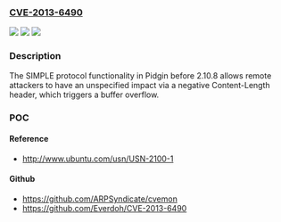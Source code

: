 ### [CVE-2013-6490](https://cve.mitre.org/cgi-bin/cvename.cgi?name=CVE-2013-6490)
![](https://img.shields.io/static/v1?label=Product&message=n%2Fa&color=blue)
![](https://img.shields.io/static/v1?label=Version&message=n%2Fa&color=blue)
![](https://img.shields.io/static/v1?label=Vulnerability&message=n%2Fa&color=brighgreen)

### Description

The SIMPLE protocol functionality in Pidgin before 2.10.8 allows remote attackers to have an unspecified impact via a negative Content-Length header, which triggers a buffer overflow.

### POC

#### Reference
- http://www.ubuntu.com/usn/USN-2100-1

#### Github
- https://github.com/ARPSyndicate/cvemon
- https://github.com/Everdoh/CVE-2013-6490

